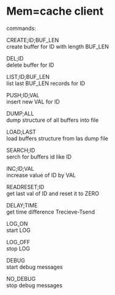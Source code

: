 # Mem=cache client

commands:

CREATE;ID;BUF_LEN  
	create buffer for ID with length BUF_LEN  

DEL;ID  
	delete buffer for ID

LIST;ID;BUF_LEN  
  list last BUF_LEN records for ID  

PUSH;ID;VAL  
	insert new VAL for ID  

DUMP;ALL  
	dump structure of all buffers into file   

LOAD;LAST  
	load buffers structure from las dump file  
  
 SEARCH;ID  
	serch for buffers id like ID  

INC;ID;VAL  
	increase value of ID by VAL  

READRESET;ID  
	get last val of ID and reset it to ZERO  
	
DELAY;TIME  
	get time difference Trecieve-Tsend  

LOG_ON  
	start LOG  

LOG_OFF  
	stop LOG  

DEBUG  
   start debug messages  

NO_DEBUG  
   stop debug messages  
